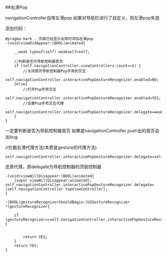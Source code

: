 ##右滑Pop

navigationController自带左滑pop
如果对导航栏进行了自定义，则左滑pop失效

添加代码：
```
#pragma mark - 页面已经显示出来时添加左滑pop
-(void)viewDidAppear:(BOOL)animated{
    
    __weak typeof(self) weakself=self;
    
    //判断是否为导航控制器首页
    if (self.navigationController.viewControllers.count==1) {
        //关闭首页导航控制器Pop手势的交互
        self.navigationController.interactivePopGestureRecognizer.enabled=NO;
    }else{
        //打开Pop手势交互
        self.navigationController.interactivePopGestureRecognizer.enabled=YES;
        //设置Pop手势交互代理
        self.navigationController.interactivePopGestureRecognizer.delegate=weakself;
    }
}
```
一定要判断是否为导航控制器首页
如果是navigationController push出的首页会出bug

//拦截右滑代理方法(本质是gesture的代理方法)
```
self.navigationController.interactivePopGestureRecognizer.delegate=self;
```

还原代理，原delegate为导航控制器的顶层控制器
```
-(void)viewWillDisappear:(BOOL)animated{
    [super viewWillDisappear:animated];
self.navigationController.interactivePopGestureRecognizer.delegate=[self.navigationController topViewController];
}
```

```
-(BOOL)gestureRecognizerShouldBegin:(UIGestureRecognizer *)gestureRecognizer{
    
    if (gestureRecognizer==self.navigationController.interactivePopGestureRecognizer) {
        
        
        return YES;
    }
    return YES;
}
```




